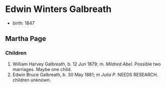 # Edwin Winters Galbreath

- birth: 1847

## Martha Page

### Children

1. William Harvey Galbreath, b. 12 Jun 1879; m. *Mildred Abel*.  Possible two marriages.  Maybe one child.
2. Edwin Bruce Galbreath, b. 30 May 1881; m *Julia P*.  NEEDS RESEARCH.  children unknown.
